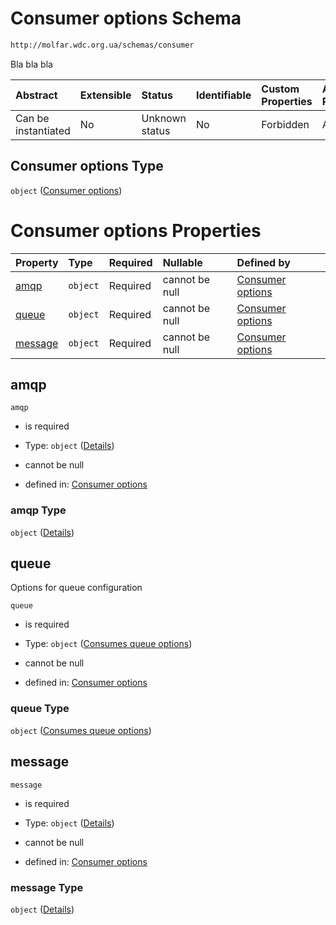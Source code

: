 # Consumer options Schema

```txt
http://molfar.wdc.org.ua/schemas/consumer
```

Bla bla bla

| Abstract            | Extensible | Status         | Identifiable | Custom Properties | Additional Properties | Access Restrictions | Defined In                                                               |
| :------------------ | :--------- | :------------- | :----------- | :---------------- | :-------------------- | :------------------ | :----------------------------------------------------------------------- |
| Can be instantiated | No         | Unknown status | No           | Forbidden         | Allowed               | none                | [consumer.schema.json](json/consumer.schema.json "open original schema") |

## Consumer options Type

`object` ([Consumer options](consumer.md))

# Consumer options Properties

| Property            | Type     | Required | Nullable       | Defined by                                                                                                                                         |
| :------------------ | :------- | :------- | :------------- | :------------------------------------------------------------------------------------------------------------------------------------------------- |
| [amqp](#amqp)       | `object` | Required | cannot be null | [Consumer options](consumer-properties-amqp.md "http://molfar.wdc.org.ua/schemas/consumer#/properties/amqp")                                       |
| [queue](#queue)     | `object` | Required | cannot be null | [Consumer options](consumer-properties-consumes-queue-options.md "http://molfar.wdc.org.ua/schemas/consumer/#/properties/queue#/properties/queue") |
| [message](#message) | `object` | Required | cannot be null | [Consumer options](consumer-properties-message.md "http://molfar.wdc.org.ua/schemas/consumer#/properties/message")                                 |

## amqp



`amqp`

*   is required

*   Type: `object` ([Details](consumer-properties-amqp.md))

*   cannot be null

*   defined in: [Consumer options](consumer-properties-amqp.md "http://molfar.wdc.org.ua/schemas/consumer#/properties/amqp")

### amqp Type

`object` ([Details](consumer-properties-amqp.md))

## queue

Options for queue configuration

`queue`

*   is required

*   Type: `object` ([Consumes queue options](consumer-properties-consumes-queue-options.md))

*   cannot be null

*   defined in: [Consumer options](consumer-properties-consumes-queue-options.md "http://molfar.wdc.org.ua/schemas/consumer/#/properties/queue#/properties/queue")

### queue Type

`object` ([Consumes queue options](consumer-properties-consumes-queue-options.md))

## message



`message`

*   is required

*   Type: `object` ([Details](consumer-properties-message.md))

*   cannot be null

*   defined in: [Consumer options](consumer-properties-message.md "http://molfar.wdc.org.ua/schemas/consumer#/properties/message")

### message Type

`object` ([Details](consumer-properties-message.md))
